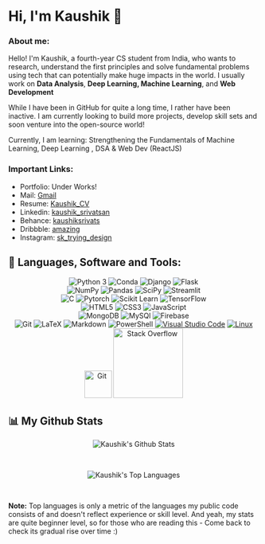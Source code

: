 # Hi, I'm Kaushik 👋

###  About me:
Hello! I'm Kaushik, a  fourth-year CS student from India, who wants to research, understand the first principles and solve fundamental problems using tech that can potentially make huge impacts in the world.
I usually work on **Data Analysis**, **Deep Learning, Machine Learning**, and **Web Development**

While I have been in GitHub for quite a long time, I rather have been inactive. I am currently looking to build more projects, develop skill sets and soon venture into the open-source world!

Currently, I am learning: Strengthening the Fundamentals of Machine Learning, Deep Learning , DSA & Web Dev (ReactJS)

### Important Links:
- Portfolio: Under Works!
- Mail: [Gmail](kaushiksrivatsan03@gmail.com)
- Resume: [Kaushik_CV](https://resume.cdhiraj40.dev)
- Linkedin: [kaushik_srivatsan](http://www.linkedin.com/in/kaushik-srivatsan)
- Behance: [kaushiksrivats](https://www.behance.net/kaushiksrivats)
- Dribbble: [amazing](https://dribbble.com/amazingk)
- Instagram: [sk_trying_design](https://www.instagram.com/sk_tryingdesign/)
  


## 🚀 Languages, Software and Tools:

<div align="center">
  <img alt="Python 3" src="https://img.shields.io/badge/Python-37709F?style=for-the-badge&logo=python&logoColor=white" />
  <img alt="Conda" src="https://img.shields.io/badge/conda-342B029.svg?&style=for-the-badge&logo=anaconda&logoColor=white" />
  <img alt="Django" src="https://img.shields.io/badge/Django-092E20?style=for-the-badge&logo=django&logoColor=white" />
  <img alt="Flask" src="https://img.shields.io/badge/Flask-000000?style=for-the-badge&logo=flask&logoColor=white" />
  <br>
  <img alt="NumPy"src="https://img.shields.io/badge/Numpy-777BB4?style=for-the-badge&logo=numpy&logoColor=white" />
  <img alt="Pandas" src="https://img.shields.io/badge/Pandas-2C2D72?style=for-the-badge&logo=pandas&logoColor=white" />
  <img alt="SciPy" src="https://img.shields.io/badge/SciPy-654FF0?style=for-the-badge&logo=SciPy&logoColor=white" />
  <img alt="Streamlit" src="https://img.shields.io/badge/Streamlit-FF4B4B?style=for-the-badge&logo=Streamlit&logoColor=white" />
  <br>
  <img alt="C" src="https://img.shields.io/badge/C-00599C?style=for-the-badge&logo=c&logoColor=white" />
  <img alt="Pytorch" src="https://img.shields.io/badge/PyTorch-EE4C2C?style=for-the-badge&logo=PyTorch&logoColor=white" />
  <img alt="Scikit Learn" src="https://img.shields.io/badge/scikit_learn-F7931E?style=for-the-badge&logo=scikit-learn&logoColor=white" />
  <img alt="TensorFlow" src="https://img.shields.io/badge/TensorFlow-FF6F00?style=for-the-badge&logo=tensorflow&logoColor=white" />
  <br>
  <img alt="HTML5" src="https://img.shields.io/badge/HTML5-E34F26?style=for-the-badge&logo=html5&logoColor=white" />
  <img alt="CSS3" src="https://img.shields.io/badge/CSS3-1572B6?style=for-the-badge&logo=css3&logoColor=white" />
  <img alt="JavaScript" src="https://img.shields.io/badge/JavaScript-323330?style=for-the-badge&logo=javascript&logoColor=F7DF1E" />
  <br>
  <img alt="MongoDB" src="https://img.shields.io/badge/MongoDB-4EA94B?style=for-the-badge&logo=mongodb&logoColor=white" />
  <img alt="MySQl" src="https://img.shields.io/badge/MySQL-4375cc?&style=for-the-badge&logo=mysql&logoColor=white" />
  <img alt="Firebase" src="https://img.shields.io/badge/firebase-ffca28?style=for-the-badge&logo=firebase&logoColor=black" />
  <br>
  <img alt="Git" src="https://img.shields.io/badge/Git-f05030?&style=for-the-badge&logo=git&logoColor=white" />
  <img alt="LaTeX" src="https://img.shields.io/badge/LaTeX-47A141?style=for-the-badge&logo=LaTeX&logoColor=white" />
  <img alt="Markdown" src="https://img.shields.io/badge/-Markdown-0d1017?style=for-the-badge&logo=Markdown&logoColor=white" />
  <img alt="PowerShell" src="https://img.shields.io/badge/powershell-5391FE?style=for-the-badge&logo=powershell&logoColor=white" />
   <a href="#"><img alt="Visual Studio Code" src="http://img.shields.io/badge/-VS%20Code-007ACC?style=for-the-badge&logo=visual-studio-code&logoColor=ffffff"></a>
<a href="#"><img alt="Linux" src="http://img.shields.io/badge/-Linux-0078D6?style=for-the-badge&logo=linux&logoColor=ffffff" ></a>
<a href="#"><img alt="Git" src="https://img.shields.io/badge/Git-F05033.svg?logo=git&logoColor=white" width="55"></a>
<a href="#"><img alt="Stack Overflow" src="https://img.shields.io/badge/-Stack%20Overflow-FE7A16?logo=stack-overflow&logoColor=white" width="140"></a>
</div>

## 📊 My Github Stats

<p align = "center"><img alt="Kaushik's Github Stats" src="https://github-readme-stats.vercel.app/api?username=Amazingk2k3&theme=vue-dark&show_icons=true&hide_border=true&count_private=true" /></p>
<br/>
<p align = "center">
  <img alt="Kaushik's Top Languages" src="https://github-readme-stats.vercel.app/api/top-langs/?username=Amazingk2k3&theme=vue-dark&show_icons=true&hide_border=true&layout=compact" />
</p>
<br/>
    
  <b>Note:</b> Top languages is only a metric of the languages my public code consists of and doesn't reflect experience or skill level. And yeah, my stats are quite beginner level, so for those who are reading this - Come back to check its gradual rise over time :)


<br/>
<br/>



